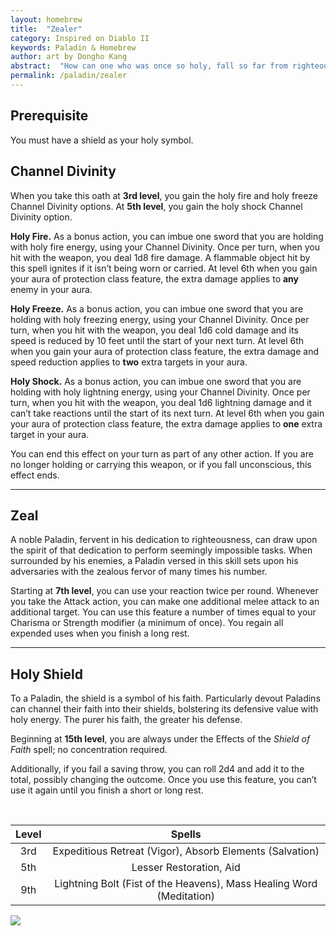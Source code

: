 ```yaml
---
layout: homebrew
title:  "Zealer"
category: Inspired on Diablo II
keywords: Paladin & Homebrew
author: art by Dongho Kang
abstract:  "How can one who was once so holy, fall so far from righteousness?"
permalink: /paladin/zealer
---
```



## Prerequisite

You must have a shield as your holy symbol.


## Channel Divinity
When you take this oath at **3rd level**, you gain the holy fire and holy freeze Channel Divinity options. At **5th level**, you gain the holy shock Channel Divinity option.


<span class="glyphicon glyphicon-fire"></span> **Holy Fire.** As a bonus action, you can imbue one sword that you are holding with holy fire energy, using your Channel Divinity. Once per turn, when you hit with the weapon, you deal 1d8 fire damage. A flammable object hit by this spell ignites if it isn’t being worn or carried. At level 6th when you gain your aura of protection class feature, the extra damage applies to **any** enemy in your aura.


<span class="glyphicon glyphicon-certificate"></span> **Holy Freeze.** As a bonus action, you can imbue one sword that you are holding with holy freezing energy, using your Channel Divinity. Once per turn, when you hit with the weapon, you deal 1d6 cold damage and its speed is reduced by 10 feet until the start of your next turn.
At level 6th when you gain your aura of protection class feature, the extra damage and speed reduction applies to **two** extra targets in your aura.



<span class="glyphicon glyphicon-flash"></span> **Holy Shock.** As a bonus action, you can imbue one sword that you are holding with holy lightning energy, using your Channel Divinity. Once per turn, when you hit with the weapon, you deal 1d6 lightning damage and it can’t take reactions until the start of its next turn.
At level 6th when you gain your aura of protection class feature, the extra damage applies to **one** extra target in your aura.

You can end this effect on your turn as part of any other action. If you are no longer holding or carrying this weapon, or if you fall unconscious, this effect ends.



___



## Zeal

A noble Paladin, fervent in his dedication to righteousness, can draw upon the spirit of that dedication to perform seemingly impossible tasks. When surrounded by his enemies, a Paladin versed in this skill sets upon his adversaries with the zealous fervor of many times his number. 

Starting at **7th level**, you can use your reaction twice per round. Whenever you take the Attack action, you can make one additional melee attack to an additional target. You can use this feature a number of times equal to your Charisma or Strength modifier (a minimum of once). You regain all expended uses when you finish a long rest.


___


## Holy Shield

To a Paladin, the shield is a symbol of his faith. Particularly devout Paladins can channel their faith into their shields, bolstering its defensive value with holy energy. The purer his faith, the greater his defense.

Beginning at **15th level**, you are always under the Effects of the *Shield of Faith* spell; no concentration required. 

Additionally, if you fail a saving throw, you can roll 2d4 and add it to the total, possibly changing the outcome. Once you use this feature, you can’t use it again until you finish a short or long rest.


<br>

| Level | Spells  |
|:---:|:---:|
| 3rd | Expeditious Retreat (Vigor), Absorb Elements (Salvation) |
| 5th | Lesser Restoration, Aid |
| 9th | Lightning Bolt (Fist of the Heavens), Mass Healing Word (Meditation) |




<img
  src='https://i.pinimg.com/564x/73/c3/2f/73c32f99394fdbe18097528fed1e3fc7.jpg'
  style='overflow: hidden; mix-blend-mode:multiply'/>  
  
    

